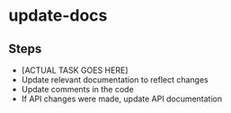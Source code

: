 # update-docs

## Steps
- [ACTUAL TASK GOES HERE]
- Update relevant documentation to reflect changes
- Update comments in the code
- If API changes were made, update API documentation
